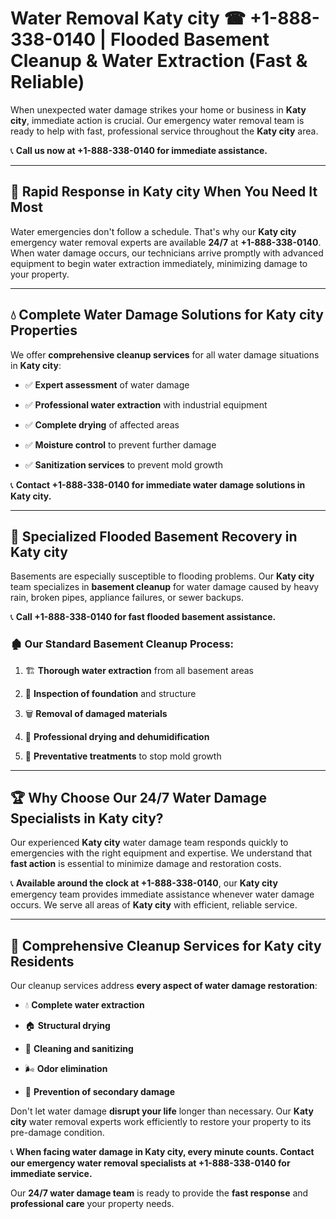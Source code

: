 # Water Removal Katy city ☎ +1-888-338-0140 | Flooded Basement Cleanup & Water Extraction (Fast & Reliable)

When unexpected water damage strikes your home or business in **Katy city**, immediate action is crucial. Our emergency water removal team is ready to help with fast, professional service throughout the **Katy city** area. 

📞 **Call us now at +1-888-338-0140 for immediate assistance.**
---
## 🚀 Rapid Response in Katy city When You Need It Most
Water emergencies don't follow a schedule. That's why our **Katy city** emergency water removal experts are available **24/7** at **+1-888-338-0140**. When water damage occurs, our technicians arrive promptly with advanced equipment to begin water extraction immediately, minimizing damage to your property.
---
## 💧 Complete Water Damage Solutions for Katy city Properties
We offer **comprehensive cleanup services** for all water damage situations in **Katy city**:
- ✅ **Expert assessment** of water damage  
- ✅ **Professional water extraction** with industrial equipment  
- ✅ **Complete drying** of affected areas  
- ✅ **Moisture control** to prevent further damage  
- ✅ **Sanitization services** to prevent mold growth  
📞 **Contact +1-888-338-0140 for immediate water damage solutions in Katy city.**
---
## 🌊 Specialized Flooded Basement Recovery in Katy city
Basements are especially susceptible to flooding problems. Our **Katy city** team specializes in **basement cleanup** for water damage caused by heavy rain, broken pipes, appliance failures, or sewer backups. 
📞 **Call +1-888-338-0140 for fast flooded basement assistance.**
### 🏚️ Our Standard Basement Cleanup Process:
1. 🏗️ **Thorough water extraction** from all basement areas  
2. 🔎 **Inspection of foundation** and structure  
3. 🗑️ **Removal of damaged materials**  
4. 💨 **Professional drying and dehumidification**  
5. 🚫 **Preventative treatments** to stop mold growth  
---
## 🏆 Why Choose Our 24/7 Water Damage Specialists in Katy city?
Our experienced **Katy city** water damage team responds quickly to emergencies with the right equipment and expertise. We understand that **fast action** is essential to minimize damage and restoration costs.
📞 **Available around the clock at +1-888-338-0140**, our **Katy city** emergency team provides immediate assistance whenever water damage occurs. We serve all areas of **Katy city** with efficient, reliable service.
---
## 🧹 Comprehensive Cleanup Services for Katy city Residents
Our cleanup services address **every aspect of water damage restoration**:
- 💧 **Complete water extraction**  
- 🏠 **Structural drying**  
- 🧼 **Cleaning and sanitizing**  
- 🌬️ **Odor elimination**  
- 🚫 **Prevention of secondary damage**  
Don't let water damage **disrupt your life** longer than necessary. Our **Katy city** water removal experts work efficiently to restore your property to its pre-damage condition.
📞 **When facing water damage in Katy city, every minute counts. Contact our emergency water removal specialists at +1-888-338-0140 for immediate service.**
Our **24/7 water damage team** is ready to provide the **fast response** and **professional care** your property needs.
